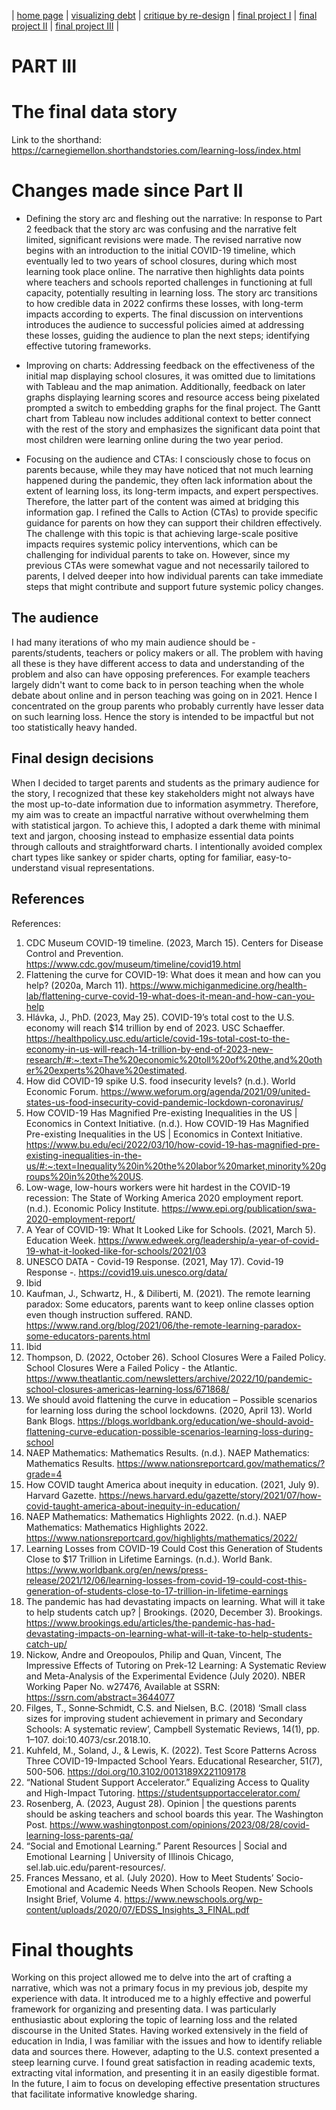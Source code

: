 | [home page](https://pranavakadiyala.github.io/Portfolio/) | [visualizing debt](visualizing-government-debt) | [critique by re-design](critique-by-design) | [final project I](final-project-part-one) | [final project II](final-project-part-two) | [final project III](final-project-part-three) |

# PART III

# The final data story

Link to the shorthand: https://carnegiemellon.shorthandstories.com/learning-loss/index.html

# Changes made since Part II

* Defining the story arc and fleshing out the narrative:  In response to Part 2 feedback that the story arc was confusing and the narrative felt limited, significant revisions were made. The revised narrative now begins with an introduction to the initial COVID-19 timeline, which eventually led to two years of school closures, during which most learning took place online. The narrative then highlights data points where teachers and schools reported challenges in functioning at full capacity, potentially resulting in learning loss. The story arc transitions to how credible data in 2022 confirms these losses, with long-term impacts according to experts. The final discussion on interventions introduces the audience to successful policies aimed at addressing these losses, guiding the audience to plan the next steps; identifying effective tutoring frameworks.

* Improving on charts: Addressing feedback on the effectiveness of the initial map displaying school closures, it was omitted due to limitations with Tableau and the map animation. Additionally, feedback on later graphs displaying learning scores and resource access being pixelated prompted a switch to embedding graphs for the final project. The Gantt chart from Tableau now includes additional context to better connect with the rest of the story and emphasizes the significant data point that most children were learning online during the two year period. 

* Focusing on the audience and CTAs: I consciously chose to focus on parents because, while they may have noticed that not much learning happened during the pandemic, they often lack information about the extent of learning loss, its long-term impacts, and expert perspectives. Therefore, the latter part of the content was aimed at bridging this information gap. I refined the Calls to Action (CTAs) to provide specific guidance for parents on how they can support their children effectively. The challenge with this topic is that achieving large-scale positive impacts requires systemic policy interventions, which can be challenging for individual parents to take on. However, since my previous CTAs were somewhat vague and not necessarily tailored to parents, I delved deeper into how individual parents can take immediate steps that might contribute and support future systemic policy changes.

## The audience

I had many iterations of who my main audience should be - parents/students, teachers or policy makers or all. The problem with having all these is they have different access to data and understanding of the problem and also can have opposing preferences. For example teachers largely didn't want to come back to in person teaching when the whole debate about online and in person teaching was going on in 2021. Hence I concentrated on the group parents who probably currently have lesser data on such learning loss. Hence the story is intended to be impactful but not too statistically heavy handed. 

## Final design decisions

When I decided to target parents and students as the primary audience for the story, I recognized that these key stakeholders might not always have the most up-to-date information due to information asymmetry. Therefore, my aim was to create an impactful narrative without overwhelming them with statistical jargon. To achieve this, I adopted a dark theme with minimal text and jargon, choosing instead to emphasize essential data points through callouts and straightforward charts. I intentionally avoided complex chart types like sankey or spider charts, opting for familiar, easy-to-understand visual representations. 

## References
References:
1. CDC Museum COVID-19 timeline. (2023, March 15). Centers for Disease Control and Prevention. https://www.cdc.gov/museum/timeline/covid19.html
2. Flattening the curve for COVID-19: What does it mean and how can you help? (2020a, March 11). https://www.michiganmedicine.org/health-lab/flattening-curve-covid-19-what-does-it-mean-and-how-can-you-help
3. Hlávka, J., PhD. (2023, May 25). COVID-19’s total cost to the U.S. economy will reach $14 trillion by end of 2023. USC Schaeffer. https://healthpolicy.usc.edu/article/covid-19s-total-cost-to-the-economy-in-us-will-reach-14-trillion-by-end-of-2023-new-research/#:~:text=The%20economic%20toll%20of%20the,and%20other%20experts%20have%20estimated.
4. How did COVID-19 spike U.S. food insecurity levels? (n.d.). World Economic Forum. https://www.weforum.org/agenda/2021/09/united-states-us-food-insecurity-covid-pandemic-lockdown-coronavirus/
5. How COVID-19 Has Magnified Pre-existing Inequalities in the US | Economics in Context Initiative. (n.d.). How COVID-19 Has Magnified Pre-existing Inequalities in the US | Economics in Context Initiative. https://www.bu.edu/eci/2022/03/10/how-covid-19-has-magnified-pre-existing-inequalities-in-the-us/#:~:text=Inequality%20in%20the%20labor%20market,minority%20groups%20in%20the%20US.
6. Low-wage, low-hours workers were hit hardest in the COVID-19 recession: The State of Working America 2020 employment report. (n.d.). Economic Policy Institute. https://www.epi.org/publication/swa-2020-employment-report/
7. A Year of COVID-19: What It Looked Like for Schools. (2021, March 5). Education Week. https://www.edweek.org/leadership/a-year-of-covid-19-what-it-looked-like-for-schools/2021/03
8. UNESCO DATA - Covid-19 Response. (2021, May 17). Covid-19 Response -. https://covid19.uis.unesco.org/data/
9. Ibid
10. Kaufman, J., Schwartz, H., & Diliberti, M. (2021). The remote learning paradox: Some educators, parents want to keep online classes option even though instruction suffered. RAND. https://www.rand.org/blog/2021/06/the-remote-learning-paradox-some-educators-parents.html
11. Ibid
12. Thompson, D. (2022, October 26). School Closures Were a Failed Policy. School Closures Were a Failed Policy - the Atlantic. https://www.theatlantic.com/newsletters/archive/2022/10/pandemic-school-closures-americas-learning-loss/671868/
13. We should avoid flattening the curve in education – Possible scenarios for learning loss during the school lockdowns. (2020, April 13). World Bank Blogs. https://blogs.worldbank.org/education/we-should-avoid-flattening-curve-education-possible-scenarios-learning-loss-during-school
14. NAEP Mathematics: Mathematics Results. (n.d.). NAEP Mathematics: Mathematics Results. https://www.nationsreportcard.gov/mathematics/?grade=4
15. How COVID taught America about inequity in education. (2021, July 9). Harvard Gazette. https://news.harvard.edu/gazette/story/2021/07/how-covid-taught-america-about-inequity-in-education/
16. NAEP Mathematics: Mathematics Highlights 2022. (n.d.). NAEP Mathematics: Mathematics Highlights 2022. https://www.nationsreportcard.gov/highlights/mathematics/2022/
17. Learning Losses from COVID-19 Could Cost this Generation of Students Close to $17 Trillion in Lifetime Earnings. (n.d.). World Bank. https://www.worldbank.org/en/news/press-release/2021/12/06/learning-losses-from-covid-19-could-cost-this-generation-of-students-close-to-17-trillion-in-lifetime-earnings
18. The pandemic has had devastating impacts on learning. What will it take to help students catch up? | Brookings. (2020, December 3). Brookings. https://www.brookings.edu/articles/the-pandemic-has-had-devastating-impacts-on-learning-what-will-it-take-to-help-students-catch-up/
19. Nickow, Andre and Oreopoulos, Philip and Quan, Vincent, The Impressive Effects of Tutoring on Prek-12 Learning: A Systematic Review and Meta-Analysis of the Experimental Evidence (July 2020). NBER Working Paper No. w27476, Available at SSRN: https://ssrn.com/abstract=3644077
20. Filges, T., Sonne‐Schmidt, C.S. and Nielsen, B.C. (2018) ‘Small class sizes for improving student achievement in primary and Secondary Schools: A systematic review’, Campbell Systematic Reviews, 14(1), pp. 1–107. doi:10.4073/csr.2018.10.
21. Kuhfeld, M., Soland, J., & Lewis, K. (2022). Test Score Patterns Across Three COVID-19-Impacted School Years. Educational Researcher, 51(7), 500-506. https://doi.org/10.3102/0013189X221109178
22. “National Student Support Accelerator.” Equalizing Access to Quality and High-Impact Tutoring. https://studentsupportaccelerator.com/
23. Rosenberg, A. (2023, August 28). Opinion | the questions parents should be asking teachers and school boards this year. The Washington Post. https://www.washingtonpost.com/opinions/2023/08/28/covid-learning-loss-parents-qa/ 
24. “Social and Emotional Learning.” Parent Resources | Social and Emotional Learning | University of Illinois Chicago, sel.lab.uic.edu/parent-resources/. 
25. Frances Messano, et al. (July 2020). How to Meet Students’ Socio-Emotional and Academic Needs When Schools Reopen. New Schools Insight Brief, Volume 4. https://www.newschools.org/wp-content/uploads/2020/07/EDSS_Insights_3_FINAL.pdf


# Final thoughts

Working on this project allowed me to delve into the art of crafting a narrative, which was not a primary focus in my previous job, despite my experience with data. It introduced me to a highly effective and powerful framework for organizing and presenting data. I was particularly enthusiastic about exploring the topic of learning loss and the related discourse in the United States. Having worked extensively in the field of education in India, I was familiar with the issues and how to identify reliable data and sources there. However, adapting to the U.S. context presented a steep learning curve. I found great satisfaction in reading academic texts, extracting vital information, and presenting it in an easily digestible format. In the future, I aim to focus on developing effective presentation structures that facilitate informative knowledge sharing. 
